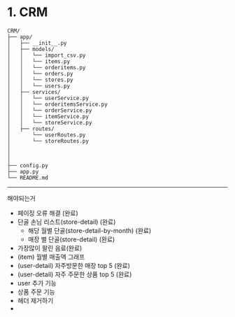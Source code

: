 # 1. CRM 
````
CRM/
├── app/                            
│   ├── __init__.py                
│   ├── models/
│   │   └── import_csv.py
│   │   └── items.py
│   │   └── orderitems.py
│   │   └── orders.py
│   │   └── stores.py
│   │   └── users.py      
│   ├── services/                  
│   │   └── userService.py
│   │   └── orderitemsService.py
│   │   └── orderService.py
│   │   └── itemService.py
│   │   └── storeService.py
│   ├── routes/                    
│       └── userRoutes.py
│       └── storeRoutes.py
│                    
│                       
│
├── config.py                                                        
├── app.py                        
└── README.md                   

````

--- 

해야되는거 
- 페이징 오류 해결 (완료)
- 단골 손님 리스트(store-detail) (완료)
  - 해당 월별 단골(store-detail-by-month) (완료)
  - 매장 별 단골(store-detail) (완료)
- 가장많이 팔린 음료(완료)
- (item) 월별 매출액 그래프
- (user-detail) 자주방문한 매장 top 5 (완료)
- (user-detail) 자주 주문한 상품 top 5 (완료)
- user 추가 기능
- 상품 주문 기능
- 헤더 제거하기
- 